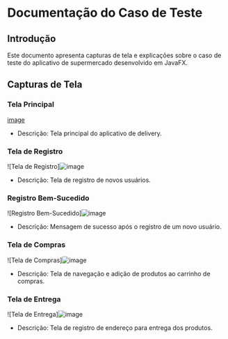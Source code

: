 # Documentação do Caso de Teste

## Introdução
Este documento apresenta capturas de tela e explicações sobre o caso de teste do aplicativo de supermercado desenvolvido em JavaFX.

## Capturas de Tela

### Tela Principal
[image](https://github.com/user-attachments/assets/a0dc7f17-b935-448f-8149-bf208d924734)

- Descrição: Tela principal do aplicativo de delivery.

### Tela de Registro
![Tela de Registro]![image](https://github.com/user-attachments/assets/2fcb5ee1-a370-45d1-9947-d6a9caeb6877)

- Descrição: Tela de registro de novos usuários.

### Registro Bem-Sucedido
![Registro Bem-Sucedido]![image](https://github.com/user-attachments/assets/8c7db117-f795-4b1d-a9bb-c54e0a0d0380)

- Descrição: Mensagem de sucesso após o registro de um novo usuário.

### Tela de Compras
![Tela de Compras]![image](https://github.com/user-attachments/assets/144ec0f9-f8a7-429c-9657-30fe7296ceaf)

- Descrição: Tela de navegação e adição de produtos ao carrinho de compras.

### Tela de Entrega
![Tela de Entrega]![image](https://github.com/user-attachments/assets/1f5caee8-f290-4bda-9b60-9ef2d76d88e9)

- Descrição: Tela de registro de endereço para entrega dos produtos.
